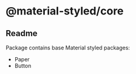 # @material-styled/core

## Readme

Package contains base Material styled packages:
- Paper
- Button
